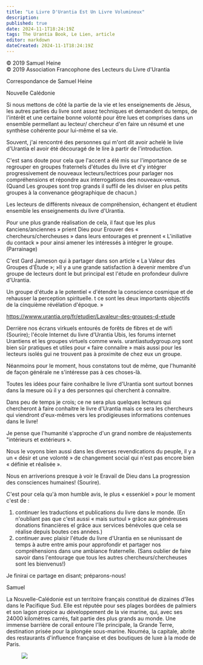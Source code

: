 ```yaml
---
title: "Le Livre D'Urantia Est Un Livre Volumineux"
description: 
published: true
date: 2024-11-1T18:24:19Z
tags: The Urantia Book, Le Lien, article
editor: markdown
dateCreated: 2024-11-1T18:24:19Z
---
```


<p class="v-card v-sheet theme--light grey lighten-3 px-2">© 2019 Samuel Heine<br>© 2019 Association Francophone des Lecteurs du Livre d'Urantia</p>

Correspondance de Samuel Heine

Nouvelle Calédonie

Si nous mettons de côté la partie de la vie et les enseignements de Jésus, les autres parties du livre sont assez techniques et demandent du temps, de l'intérêt et une certaine bonne volonté pour être lues et comprises dans un ensemble permellant au lecteur/ chercheur d'en faire un résumé et une synthèse cohérente pour lui-même el sa vie.

Souvent, j'ai rencontré des personnes qui m'ont dit avoir achelé le livie d'Urantia el avoir été découragé de le lire à partir de l'introduction.

C'est sans doute pour cela que l'accent a élé mis sur l'importance de se regrouper en groupes fraternels d'études du livre et d'y intégrer progressivement de nouveaux lecteurs/lectrices pour parlager nos compréhensions et répondre aux interrogations des nouveaux-venus. (Quand Les groupes sont trop grands il suffil de les diviser en plus petits groupes à la convenance géographique de chacun.)

Les lecteurs de différents niveaux de compréhension, échangent et étudient ensemble les enseignements du livre d'Urantia.

Pour une plus grande réalisation de cela, il faut que les plus 《anciens/anciennes » prient Dieu pour Erouver des « chercheurs/chercheuses » dans leurs entourages et prennent « L'iniliative du contack » pour ainsi amener les intéressés à intégrer le groupe. (Parrainage)

C'est Gard Jameson qui à partager dans son article « La Valeur des Groupes d'Étude »; »Il y a une grande satisfaction à devenir membre d'un groupe de lecteurs dont le but principal est l'étude en profondeur dulivre d'Urantia.

Un groupe d'étude a le potentiel « d'étendre la conscience cosmique et de rehausser la perception spirituelle. t ce sont les deux importants objectifs de la cinquième révélation d'époque. »

https://wwww.urantia.org/fr/etudier/Lavaleur-des-groupes-d-etude

Derrière nos écrans virkuels entourés de forêts de fibres et de wifi (Sourire); l'école Internet du livre d'Urantia Ubis, les forums internet Urantiens et les groupes virtuels comme wwis. urantiastudygroup.org sont bien sûr pratiques et utiles pour « faire connailre » mais aussi pour les lecteurs isolés gui ne trouvent pas à proximite de chez eux un groupe.

Néanmoins pour le moment, hous constatons tout de même, que l'humanité de façon générale ne s'intéresse pas à ces choses-là.

Toutes les idées pour faire conhaibre le livre d'Urantia sont surtout bonnes dans la mesure où il y a des personnes qui cherchent à connaitre.

Dans peu de temps je crois; ce ne sera plus quelques lecteurs qui chercheront à faire conhaitre le livre d'Urantia mais ce sera les chercheurs qui viendront d'eux-mêmes vers les prodigieuses informations contenues dans le livre!

Je pense que l'humanité s'approche d'un grand nombre de réajustements "intérieurs et extérieurs ».

Nous le voyons bien aussi dans les diverses revendications du peuple, il y a un « désir et une volonté » de changement social qui n'est pas encore bien « définie et réalisée ».

Nous en arriverions presque à voir le Eravail de Dieu dans La progression des consciences humaines! (Sourire).

C'est pour cela qu'à mon humble avis, le plus « essenkiel » pour le moment c'est de :

1. continuer les traductions et publications du livre dans le monde. (En n'oubliant pas que c'est aussi « mais surtoul » grâce aux généreuses donations financières el grâce aux services bénévoles que cela se réalise depuis boutes ces années.)
2. continuer avec plaisir l'étude du livre d'Urantia en se réunissant de temps à autre entre amis pour approfondir et partager nos compréhensions dans une ambiance fraternelle. (Sans oublier de faire savoir dans l'entourage que tous les autres chercheurs/chercheuses sont les bienvenus!)

Je finirai ce partage en disant; préparons-nous!

Samuel

La Nouvelle-Calédonie est un territoire français constitué de dizaines d'îles dans le Pacifique Sud. Elle est réputée pour ses plages bordées de palmiers et son lagon propice au développement de la vie marine, qui, avec ses 24000 kilomètres carrés, fait partie des plus grands au monde. Une immense barrière de corail entoure l'île principale, la Grande Terre, destination prisée pour la plongée sous-marine. Nouméa, la capitale, abrite des restaurants d'influence française et des boutiques de luxe à la mode de Paris.

<figure id="Figure_9" class="image urantiapedia">
<img src="/image/article/Le_Lien/images_03/009.jpg">
</figure>